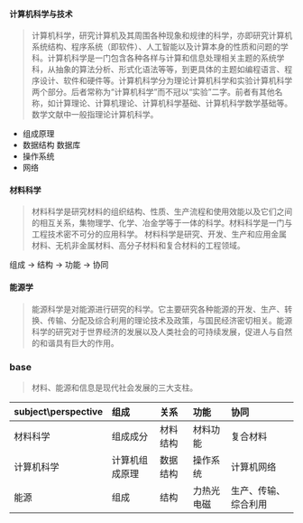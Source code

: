 #### 计算机科学与技术
> 计算机科学，研究计算机及其周围各种现象和规律的科学，亦即研究计算机系统结构、程序系统（即软件）、人工智能以及计算本身的性质和问题的学科。计算机科学是一门包含各种各样与计算和信息处理相关主题的系统学科，从抽象的算法分析、形式化语法等等，到更具体的主题如编程语言、程序设计、软件和硬件等。计算机科学分为理论计算机科学和实验计算机科学两个部分。后者常称为“计算机科学”而不冠以“实验”二字。前者有其他名称，如计算理论、计算机理论、计算机科学基础、计算机科学数学基础等。数学文献中一般指理论计算机科学。

* 组成原理
* 数据结构 数据库
* 操作系统
* 网络

#### 材料科学
> 材料科学是研究材料的组织结构、性质、生产流程和使用效能以及它们之间的相互关系，集物理学、化学、冶金学等于一体的科学。材料科学是一门与工程技术密不可分的应用科学。
材料科学是研究、开发、生产和应用金属材料、无机非金属材料、高分子材料和复合材料的工程领域。

组成 -> 结构 -> 功能 -> 协同

#### 能源学
> 能源科学是对能源进行研究的科学。它主要研究各种能源的开发、生产、转换、传输、分配及综合利用的理论技术及政策，与国民经济密切相关。能源科学的研究对于世界经济的发展以及人类社会的可持续发展，促进人与自然的和谐具有巨大的作用。

### base

> 材料、能源和信息是现代社会发展的三大支柱。

| subject\perspective | 组成           | 关系     | 功能       | 协同                 |
|:--------------------|:---------------|:---------|:-----------|:---------------------|
| 材料科学            | 组成成分       | 材料结构 | 材料功能   | 复合材料             |
| 计算机科学          | 计算机组成原理 | 数据结构 | 操作系统   | 计算机网络           |
| 能源                | 组成           | 结构     | 力热光电磁 | 生产、传输、综合利用 |
